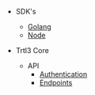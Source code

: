 <!-- - Getting Started -->
<!--   - [Install](README.md) -->
<!--   - [Usage](README.md) -->

- SDK's
  - [Golang](SDK_Golang.md)
  - [Node](SDK_Node.md)

- Trtl3 Core
  <!-- - Install -->
  <!--   - [Requirements](README.md) -->
  <!--   - [Installation Guide](README.md) -->

  - API
    - [Authentication](API_Authentication.md)
    - [Endpoints](API_Endpoints.md)

<!-- - Trtl3 Studio -->
<!--   - [Install](README.md) -->
